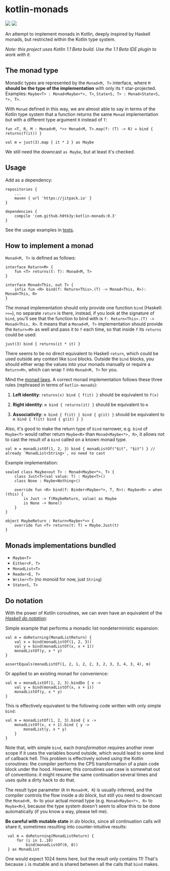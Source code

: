 # kotlin-monads

[![](https://jitpack.io/v/h0tk3y/kotlin-monads.svg)](https://jitpack.io/#h0tk3y/kotlin-monads) [![](https://img.shields.io/badge/kotlin-1.1--beta--22-blue.svg)](http://kotlinlang.org/)

An attempt to implement monads in Kotlin, deeply inspired by Haskell monads, but restricted within the Kotlin type system.

_Note: this project uses Kotlin 1.1 Beta build. Use the 1.1 Beta IDE plugin to work with it._

## The monad type

Monadic types are represented by the `Monad<M, T>` interface, 
where `M` **should be the type of the implementation** with only its `T` star-projected. Examples: `Maybe<T> : Monad<Maybe<*>, T>`, `State<S, T> : Monad<State<S, *>, T>`. 

With `Monad` defined in this way, we
are almost able to say in terms of the Kotlin type system that a function returns the same `Monad` implementation but 
with a different type argument `R` instead of `T`:

    fun <T, R, M : Monad<M, *>> Monad<M, T>.map(f: (T) -> R) = bind { returns(f(it)) }

    val m = just(3).map { it * 2 } as Maybe
    
We still need the downcast `as Maybe`, but at least it's checked.

## Usage

Add as a dependency:

    repositories {
        ...
        maven { url 'https://jitpack.io' }
    }
    
    dependencies {
	    compile 'com.github.h0tk3y:kotlin-monads:0.3'
	}

See the usage examples in [tests](https://github.com/h0tk3y/kotlin-monads/tree/master/src/test/kotlin/com/github/h0tk3y/kotlinMonads).

## How to implement a monad

`Monad<M, T>` is defined as follows:

    interface Return<M> {
        fun <T> returns(t: T): Monad<M, T>
    }

    interface Monad<This, out T> {
        infix fun <R> bind(f: Return<This>.(T) -> Monad<This, R>): Monad<This, R>
    }
    
The monad implementation should only provide one function `bind` (Haskell: `>>=`), 
no separate `return` is there, instead, if you look at the signature of `bind`, you'll see that the function to bind with is `f: Return<This>.(T) -> Monad<This, R>`. 
It means that a `Monad<M, T>` implementation should provide the `Return<M>` as well and pass it to `f` each time, so that inside `f` its `returns` could be used:

    just(3) bind { returns(it * it) }
    
There seems to be no direct equivalent to Haskell `return`, which could be used outside any context like `bind` blocks. Outside the `bind` blocks, you should either
wrap the values into your monads manually or require a `Return<M>`, which can wrap `T` into `Monad<M, T>` for you. 

Mind the [monad laws](https://wiki.haskell.org/Monad_laws). A correct monad implementation follows these three rules (rephrased in terms of `kotlin-monads`):

1. **Left identity**: `returns(x) bind { f(it) }` should be equivalent to `f(x)`
 
2. **Right identity**: `m bind { returns(it) }` should be equivalent to `m`

3. **Associativity**: `m bind { f(it) } bind { g(it) }` should be equivalent to `m bind { f(it) bind { g(it) } }`

Also, it's good to make the return type of `bind` narrower, e.g. `bind` of `Maybe<T>` would rather return `Maybe<R>` than `Monad<Maybe<*>, R>`, it allows not to cast 
the result of a `bind` called on a known monad type.

    val m = monadListOf(1, 2, 3) bind { monadListOf("$it", "$it") } // already `MonadList<String>`, no need to cast

Example implementation:

    sealed class Maybe<out T> : Monad<Maybe<*>, T> {
        class Just<T>(val value: T) : Maybe<T>()
        class None : Maybe<Nothing>()

        override fun <R> bind(f: Binder<Maybe<*>, T, R>): Maybe<R> = when (this) {
            is Just -> f(MaybeReturn, value) as Maybe
            is None -> None()
        }
    }

    object MaybeReturn : Return<Maybe<*>> {
        override fun <T> returns(t: T) = Maybe.Just(t)
    }

## Monads implementations bundled

* `Maybe<T>`
* `Either<F, T>`
* `MonadList<T>`
* `Reader<E, T>`
* `Writer<T>` (no monoid for now, just `String`)
* `State<S, T>`

## Do notation

With the power of Kotlin coroutines, we can even have an equivalent of the [*Haskell do notation*](https://en.wikibooks.org/wiki/Haskell/do_notation):

Simple example that performs a monadic list nondeterministic expansion:

    val m = doReturning(MonadListReturn) {
        val x = bind(monadListOf(1, 2, 3))
        val y = bind(monadListOf(x, x + 1))
        monadListOf(y, x * y)
    }
    
    assertEquals(monadListOf(1, 2, 1, 2, 2, 3, 2, 3, 3, 4, 3, 4), m)
    
Or applied to an existing monad for convenience:

    val m = monadListOf(1, 2, 3).bindDo { x ->
        val y = bind(monadListOf(x, x + 1))
        monadListOf(y, x * y)
    }
    
This is effectively equivalent to the following code written with only simple `bind`:

    val m = monadListOf(1, 2, 3).bind { x ->
        monadListOf(x, x + 1).bind { y -> 
            monadList(y, x * y)
        }
    }
    
Note that, with simple `bind`, each *transformation* requires another inner scope if it uses the variables bound outside, 
which would lead to some kind of callback hell. 
This problem is effectively solved using the Kotlin coroutines: the compiler performs the CPS transformation of a plain
 code block under the hood. However, this coroutines use case is somewhat out of conventions: it might resume the same continuation
 several times and uses quite a dirty hack to do that.
    
The result type parameter (`R` in `Monad<M, R`) is usually inferred, and the compiler controls the flow inside a *do block*, but still you need to
 downcast the `Monad<M, R>` to your actual monad type (e.g. `Monad<Maybe<*>, R>` to `Maybe<R>`), because the type system doesn't seem to allow this to be done
 automatically (if you know a way, please tell me).
 
 **Be careful with mutable state** in _do_ blocks, since all continuation calls will share it, sometimes resulting into counter-intuitive results:
 
     val m = doReturning(MonadListReturn) {
         for (i in 1..10)
             bind(monadListOf(0, 0))
     } as MonadList
     
 One would expect 1024 items here, but the result only contains 11! That's because `i` is mutable and is shared between all the calls that `bind` makes.
 
 
 
 
